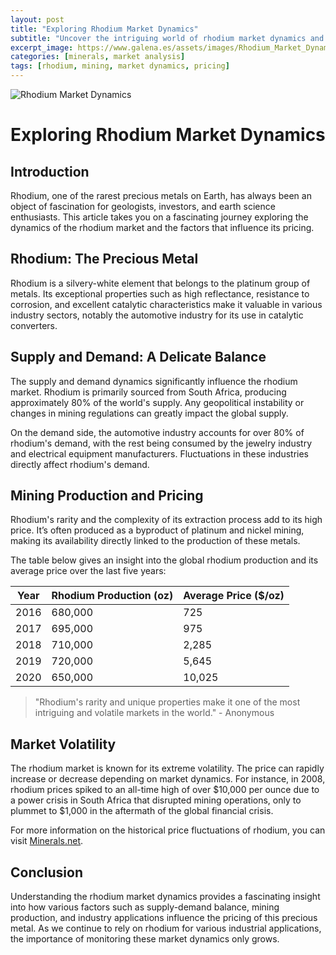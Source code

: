```yaml
---
layout: post
title: "Exploring Rhodium Market Dynamics"
subtitle: "Uncover the intriguing world of rhodium market dynamics and the factors that dictate its pricing."
excerpt_image: https://www.galena.es/assets/images/Rhodium_Market_Dynamics.png
categories: [minerals, market analysis]
tags: [rhodium, mining, market dynamics, pricing]
---
```


![Rhodium Market Dynamics](https://www.galena.es/assets/images/Rhodium_Market_Dynamics.png "Infographic illustrating the key factors influencing rhodium market dynamics, including supply and demand trends, mining production data, and pricing fluctuations, aimed at geology enthusiasts and earth science readers.")

# Exploring Rhodium Market Dynamics

## Introduction

Rhodium, one of the rarest precious metals on Earth, has always been an object of fascination for geologists, investors, and earth science enthusiasts. This article takes you on a fascinating journey exploring the dynamics of the rhodium market and the factors that influence its pricing.

## Rhodium: The Precious Metal

Rhodium is a silvery-white element that belongs to the platinum group of metals. Its exceptional properties such as high reflectance, resistance to corrosion, and excellent catalytic characteristics make it valuable in various industry sectors, notably the automotive industry for its use in catalytic converters.

## Supply and Demand: A Delicate Balance

The supply and demand dynamics significantly influence the rhodium market. Rhodium is primarily sourced from South Africa, producing approximately 80% of the world's supply. Any geopolitical instability or changes in mining regulations can greatly impact the global supply.

On the demand side, the automotive industry accounts for over 80% of rhodium's demand, with the rest being consumed by the jewelry industry and electrical equipment manufacturers. Fluctuations in these industries directly affect rhodium's demand.

## Mining Production and Pricing

Rhodium's rarity and the complexity of its extraction process add to its high price. It’s often produced as a byproduct of platinum and nickel mining, making its availability directly linked to the production of these metals.

The table below gives an insight into the global rhodium production and its average price over the last five years:

| Year | Rhodium Production (oz) | Average Price ($/oz) |
|------|-------------------------|----------------------|
| 2016 | 680,000                 | 725                  |
| 2017 | 695,000                 | 975                  |
| 2018 | 710,000                 | 2,285                |
| 2019 | 720,000                 | 5,645                |
| 2020 | 650,000                 | 10,025               |

> "Rhodium's rarity and unique properties make it one of the most intriguing and volatile markets in the world." - Anonymous

## Market Volatility

The rhodium market is known for its extreme volatility. The price can rapidly increase or decrease depending on market dynamics. For instance, in 2008, rhodium prices spiked to an all-time high of over $10,000 per ounce due to a power crisis in South Africa that disrupted mining operations, only to plummet to $1,000 in the aftermath of the global financial crisis. 

For more information on the historical price fluctuations of rhodium, you can visit [Minerals.net](https://www.minerals.net/rhodium-history.aspx).

## Conclusion

Understanding the rhodium market dynamics provides a fascinating insight into how various factors such as supply-demand balance, mining production, and industry applications influence the pricing of this precious metal. As we continue to rely on rhodium for various industrial applications, the importance of monitoring these market dynamics only grows.